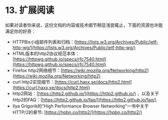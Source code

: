 # 13. 扩展阅读

如果对读者你来说，这份文档的内容或技术细节稍显浅尝辄止，下面的资源也许能满足你的好奇：

* HTTPBis小组邮件列表和归档：[https://lists.w3.org/Archives/Public/ietf-http-wg/](https://lists.w3.org/Archives/Public/ietf-http-wg/)
* HTML版本的http2协议规范本体：[https://httpwg.github.io/specs/rfc7540.html](https://httpwg.github.io/specs/rfc7540.html)
* Firefox http2网络细节：[https://wiki.mozilla.org/Networking/http2](https://wiki.mozilla.org/Networking/http2)
* curl http2实现细节：[https://curl.haxx.se/docs/http2.html](https://curl.haxx.se/docs/http2.html)
* http2网站：[https://http2.github.io/](https://http2.github.io/) ，以及关于http2的FAQ：[https://http2.github.io/faq/](https://http2.github.io/faq/)
* Ilya Grigorik的“High Performance Browser Networking”一书中关于HTTP/2的章节: [https://hpbn.co/http2/](https://hpbn.co/http2/)

